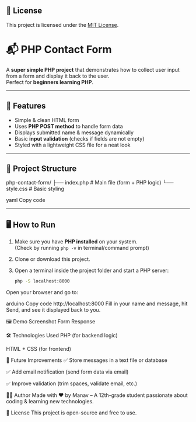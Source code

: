 ## 📜 License

This project is licensed under the [MIT License](LICENSE).




# 📬 PHP Contact Form

A **super simple PHP project** that demonstrates how to collect user input from a form and display it back to the user.  
Perfect for **beginners learning PHP**.

---

## 🚀 Features
- Simple & clean HTML form  
- Uses **PHP POST method** to handle form data  
- Displays submitted name & message dynamically  
- Basic **input validation** (checks if fields are not empty)  
- Styled with a lightweight CSS file for a neat look  

---

## 📂 Project Structure
php-contact-form/
├── index.php # Main file (form + PHP logic)
└── style.css # Basic styling

yaml
Copy code

---

## 🖥️ How to Run

1. Make sure you have **PHP installed** on your system.  
   (Check by running `php -v` in terminal/command prompt)

2. Clone or download this project.

3. Open a terminal inside the project folder and start a PHP server:
   ```bash
   php -S localhost:8000
Open your browser and go to:

arduino
Copy code
http://localhost:8000
Fill in your name and message, hit Send, and see it displayed back to you.

🖼️ Demo Screenshot
Form	Response

🛠️ Technologies Used
PHP (for backend logic)

HTML + CSS (for frontend)

📌 Future Improvements
✅ Store messages in a text file or database

✅ Add email notification (send form data via email)

✅ Improve validation (trim spaces, validate email, etc.)

👨‍💻 Author
Made with ❤️ by Manav – A 12th-grade student passionate about coding & learning new technologies.

📜 License
This project is open-source and free to use.


